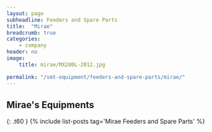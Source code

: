 ```yaml
---
layout: page
subheadline: Feeders and Spare Parts
title:  "Mirae"
breadcrumb: true
categories:
    - company
header: no
image:
    title: mirae/MX200L-2012.jpg

permalink: "/smt-equipment/feeders-and-spare-parts/mirae/"
---
```


<!--
 1. [MX400 2012][1]
2. [MX400 2010][2]
3. [MX200L 2012][3]
4. [MX400L 2011][4]
5. [MX400LP 2009][5]

[1]: {{ site.url }}/smt-equipment/mirae/mx400-2012/
[2]: {{ site.url }}/smt-equipment/mirae/mx400-2010/
[3]: {{ site.url }}/smt-equipment/mirae/mx200l-2012/
[4]: {{ site.url }}/smt-equipment/mirae/mx400l-2011/
[5]: {{ site.url }}/smt-equipment/mirae/mx400lp-2009/
-->

## Mirae's Equipments ##
{: .t60 }
{% include list-posts tag='Mirae Feeders and Spare Parts' %}
